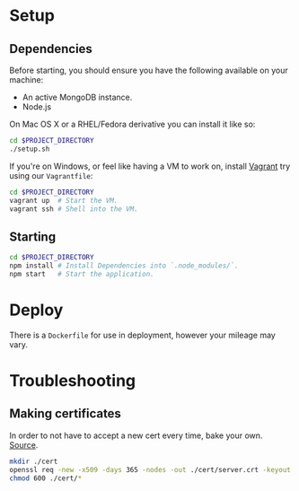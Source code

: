 # Setup

## Dependencies

Before starting, you should ensure you have the following available on your machine:

* An active MongoDB instance.
* Node.js

On Mac OS X or a RHEL/Fedora derivative you can install it like so:

```bash
cd $PROJECT_DIRECTORY
./setup.sh
```

If you're on Windows, or feel like having a VM to work on, install [Vagrant](https://www.vagrantup.com/) try using our `Vagrantfile`:

```bash
cd $PROJECT_DIRECTORY
vagrant up  # Start the VM.
vagrant ssh # Shell into the VM.
```

## Starting

```bash
cd $PROJECT_DIRECTORY
npm install # Install Dependencies into `.node_modules/`.
npm start   # Start the application.
```

# Deploy

There is a `Dockerfile` for use in deployment, however your mileage may vary.

# Troubleshooting

## Making certificates

In order to not have to accept a new cert every time, bake your own. [Source](https://library.linode.com/security/ssl-certificates/self-signed).

```bash
mkdir ./cert
openssl req -new -x509 -days 365 -nodes -out ./cert/server.crt -keyout ./cert/server.key
chmod 600 ./cert/*
```
